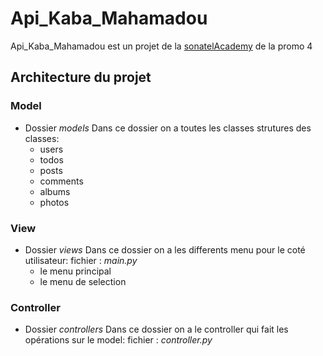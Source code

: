 # Api_Kaba_Mahamadou
Api_Kaba_Mahamadou est un projet de la [sonatelAcademy](sonatelacademy.com) de la promo 4

## Architecture du projet
### Model
* Dossier *models*
  Dans ce dossier on a toutes les classes strutures des classes:
  * users
  * todos
  * posts
  * comments
  * albums
  * photos


### View
* Dossier *views*
  Dans ce dossier on a les differents menu pour le coté utilisateur:
  fichier : *main.py*
  * le menu principal
  * le menu de selection


### Controller 
* Dossier *controllers*
  Dans ce dossier on a le controller qui fait les opérations sur le model:
  fichier : *controller.py*
